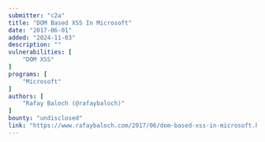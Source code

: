 ```yaml
---
submitter: "c2a"
title: "DOM Based XSS In Microsoft"
date: "2017-06-01"
added: "2024-11-03"
description: ""
vulnerabilities: [
    "DOM XSS"
]
programs: [
    "Microsoft"
]
authors: [
    "Rafay Baloch (@rafaybaloch)"
]
bounty: "undisclosed"
link: "https://www.rafaybaloch.com/2017/06/dom-based-xss-in-microsoft.html"
---
```




